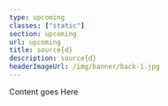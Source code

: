 ```yaml
---
type: upcoming
classes: ["static"]
section: upcoming
url: upcoming
title: source{d}
description: source{d}
headerImageUrl: /img/banner/back-1.jpg
---
```


Content goes Here
